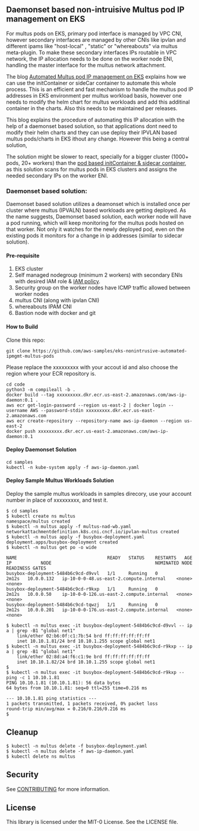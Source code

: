 
## Daemonset based non-intruisive Multus pod IP management on EKS

For multus pods on EKS, primary pod interface is managed by VPC CNI, however secondary interfaces are managed by other CNIs like ipvlan and different ipams like "host-local" , "static" or "whereabouts" via multus meta-plugin. To make these secondary interfaces IPs routable in VPC network, the IP allocation needs to be done on the worker node ENI, handling the master interface for the multus network attachment. 

The blog [Automated Multus pod IP management on EKS](https://github.com/aws-samples/eks-automated-ipmgmt-multus-pods) explains how we can use the initContainer or sideCar container to automate this whole process. This is an efficient and fast mechanism to handle the multus pod IP addresses in EKS environment per multus workload basis, however one needs to modify the helm chart for multus workloads and add this additinal container in the charts. Also this needs to be maintained per releases.

This blog explains the procedure of automating this IP allocation with the help of a daemonset based solution, so that applications dont need to modify their helm charts and they can use deploy their IPVLAN based multus pods/charts in EKS ithout any change.  However this being a central solution, 

The solution might be slower to react, specially for a bigger cluster (1000+ pods, 20+ workers) than the [pod based initContainer & sidecar container](https://github.com/aws-samples/eks-automated-ipmgmt-multus-pods), as this solution scans for multus pods in EKS clusters and assigns the needed secondary IPs on the worker ENI.

### Daemonset based solution:

Daemonset based solution utilizes a deamonset which is installed once per cluster where multus (IPVALN) based workloads are getting deployed. As the name suggests, Daemonset based solution, each worker node will have a pod running, which will keep monitoring for the multus pods
hosted on that worker. Not only it watches for the newly deployed pod, even on the existing pods it monitors for a change in ip addresses (similar to sidecar solution). 

#### Pre-requisite

1. EKS cluster
2. Self managed nodegroup (minimum 2 workers) with secondary ENIs with desired IAM role & [IAM policy](samples/iam-policy.json).
3. Security group on the worker nodes have ICMP traffic allowed between worker nodes
4. multus CNI (along with ipvlan CNI) 
5. whereabouts IPAM CNI
6. Bastion node with docker and git

#### How to Build

Clone this repo:

```
git clone https://github.com/aws-samples/eks-nonintrusive-automated-ipmgmt-multus-pods
```
Please replace the xxxxxxxxx with your accout id and also choose the region where your ECR repository is.


```
cd code
python3 -m compileall -b .
docker build --tag xxxxxxxxx.dkr.ecr.us-east-2.amazonaws.com/aws-ip-daemon:0.1 .
aws ecr get-login-password --region us-east-2 | docker login --username AWS --password-stdin xxxxxxxxx.dkr.ecr.us-east-2.amazonaws.com
aws ecr create-repository --repository-name aws-ip-daemon --region us-east-2
docker push xxxxxxxxx.dkr.ecr.us-east-2.amazonaws.com/aws-ip-daemon:0.1
```

####  Deploy Daemonset Solution

```
cd samples
kubectl -n kube-system apply -f aws-ip-daemon.yaml
```

####  Deploy Sample Multus Workloads Solution


Deploy the sample multus workloads in samples direcory, use your account number in place of xxxxxxxxx, and test it. 
```
$ cd samples
$ kubectl create ns multus
namespace/multus created
$ kubectl -n multus apply -f multus-nad-wb.yaml
networkattachmentdefinition.k8s.cni.cncf.io/ipvlan-multus created
$ kubectl -n multus apply -f busybox-deployment.yaml
deployment.apps/busybox-deployment created
$ kubectl -n multus get po -o wide

NAME                                  READY   STATUS    RESTARTS   AGE     IP           NODE                                       NOMINATED NODE   READINESS GATES
busybox-deployment-5484b6c9cd-d9vvl   1/1     Running   0          2m12s   10.0.0.132   ip-10-0-0-48.us-east-2.compute.internal    <none>           <none>
busybox-deployment-5484b6c9cd-r9kxp   1/1     Running   0          2m12s   10.0.0.50    ip-10-0-0-126.us-east-2.compute.internal   <none>           <none>
busybox-deployment-5484b6c9cd-tqwzj   1/1     Running   0          2m12s   10.0.0.201   ip-10-0-0-176.us-east-2.compute.internal   <none>           <none>

$ kubectl -n multus exec -it busybox-deployment-5484b6c9cd-d9vvl -- ip a | grep -B1 "global net1"
    link/ether 02:b6:0f:c1:7b:54 brd ff:ff:ff:ff:ff:ff
    inet 10.10.1.81/24 brd 10.10.1.255 scope global net1
$ kubectl -n multus exec -it busybox-deployment-5484b6c9cd-r9kxp -- ip a | grep -B1 "global net1"
    link/ether 02:8d:a4:f6:c1:9e brd ff:ff:ff:ff:ff:ff
    inet 10.10.1.82/24 brd 10.10.1.255 scope global net1
$
$ kubectl -n multus exec -it busybox-deployment-5484b6c9cd-r9kxp -- ping -c 1 10.10.1.81
PING 10.10.1.81 (10.10.1.81): 56 data bytes
64 bytes from 10.10.1.81: seq=0 ttl=255 time=0.216 ms

--- 10.10.1.81 ping statistics ---
1 packets transmitted, 1 packets received, 0% packet loss
round-trip min/avg/max = 0.216/0.216/0.216 ms
$
```

## Cleanup
```
$ kubectl -n multus delete -f busybox-deployment.yaml
$ kubectl -n multus delete -f aws-ip-daemon.yaml
$ kubectl delete ns multus
```

## Security

See [CONTRIBUTING](CONTRIBUTING.md#security-issue-notifications) for more information.

## License

This library is licensed under the MIT-0 License. See the LICENSE file.

